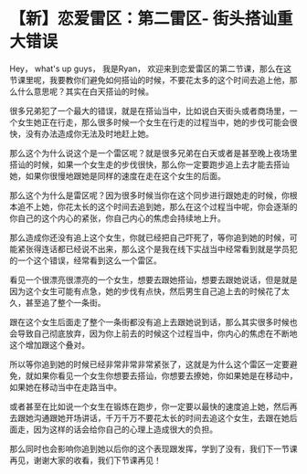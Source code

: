 # 【新】恋爱雷区：第二雷区- 街头搭讪重大错误

Hey， what's up guys， 我是Ryan， 欢迎来到恋爱雷区的第二节课，那么在这节课里呢，我要教你们避免如何搭讪的时候，不要花太多的这个时间去追上他，那么什么意思呢？其实在白天搭讪的时候。

很多兄弟犯了一个最大的错误，就是在搭讪当中，比如说白天街头或者商场里，一个女生她正在行走，那么很多时候一个女生在行走的过程当中，她的步伐可能会很快，没有办法造成你无法及时地赶上她。

那么这个为什么说这个是一个雷区呢？就是很多兄弟在白天或者是甚至晚上夜场里搭讪的时候，如果一个女生走的步伐很快，那么你一定要跑步追上去才能去搭讪她，如果你很慢地跟她是同样的速度在走在这个女生的后面。

那么这个为什么是雷区呢？因为很多时候当你在这个同步进行跟她走的时候，你根本追不上她，你花太长的这个时间去追到她，那么在这个过程当中呢，你会逐渐的你自己的这个内心的紧张，你自己内心的焦虑会持续地上升。

那么造成你还没有追上这个女生，你就已经把自己吓死了，等你追到她的时候，可能紧张得连话都已经说不出来，那么这个是我在线下实战当中经常看到就是学员犯的一个这个错误，经常看到这么一个雷区。

看见一个很漂亮很漂亮的一个女生，想要去跟她搭讪，想要去跟她说话，但是就是因为这个女生可能有点急，她的步伐有点快，然后男生自己追上去的时候花了太久，甚至追了整个一条街。

跟在这个女生后面走了整个一条街都没有追上去跟她说到话，那么其实很多时候也会导致自己彻底放弃，因为你上前去的时候这个过程当中，你内心的焦虑在不断地这个增加跟这个叠对。

所以等你追到她的时候已经非常非常非常紧张了，这就是为什么这个雷区一定要避免，就如果你看见一个女生你想要去搭讪，你想要去撩她，你如果她是在移动中，如果她在移动当中在走路当中。

或者甚至在比如说一个女生在锻炼在跑步，你一定要以最快的速度追上她，然后再去跟她沟通跟她开场讲话，千万千万不要花太长的时间去追这个女生，去跟在她后面走，因为这样的话会给你自己的心理上造成很大的负担。

那么同时也会影响你追到她以后你的这个表现跟发挥，学到了没有，我们下一节课再见，谢谢大家的收看，我们下节课再见！

